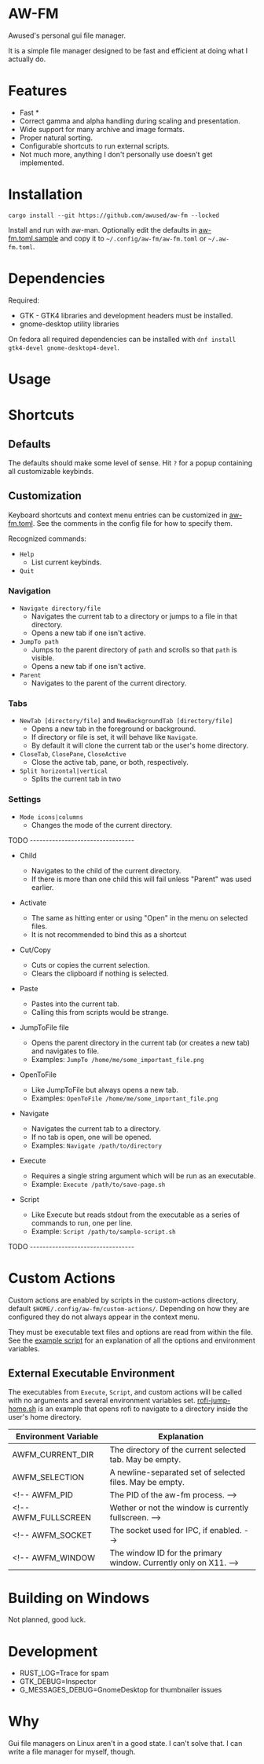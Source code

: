 # AW-FM

Awused's personal gui file manager.

It is a simple file manager designed to be fast and efficient at doing what I actually do.

# Features

* Fast
  * 
* Correct gamma and alpha handling during scaling and presentation.
* Wide support for many archive and image formats.
* Proper natural sorting.
* Configurable shortcuts to run external scripts. <!--and a basic IPC interface.-->
* Not much more, anything I don't personally use doesn't get implemented.

# Installation

`cargo install --git https://github.com/awused/aw-fm --locked`

Install and run with aw-man. Optionally edit the defaults in [aw-fm.toml.sample](aw-fm.toml.sample)
and copy it to `~/.config/aw-fm/aw-fm.toml` or `~/.aw-fm.toml`.

<!-- Recommended to install the desktop file in the [desktop](desktop) folder. -->

# Dependencies

Required:

* GTK - GTK4 libraries and development headers must be installed.
* gnome-desktop utility libraries

On fedora all required dependencies can be installed with `dnf install gtk4-devel gnome-desktop4-devel`.

# Usage

# Shortcuts

## Defaults

The defaults should make some level of sense. Hit `?` for a popup containing all customizable keybinds.

## Customization

Keyboard shortcuts and context menu entries can be customized in [aw-fm.toml](aw-fm.toml.sample). See the comments in the config file for how to specify them.

Recognized commands:

* `Help`
  * List current keybinds.
* `Quit`

### Navigation
* `Navigate directory/file`
  * Navigates the current tab to a directory or jumps to a file in that directory.
  * Opens a new tab if one isn't active.
* `JumpTo path`
  * Jumps to the parent directory of `path` and scrolls so that `path` is visible.
  * Opens a new tab if one isn't active.
* `Parent`
  * Navigates to the parent of the current directory.


### Tabs
* `NewTab [directory/file]` and `NewBackgroundTab [directory/file]`
  * Opens a new tab in the foreground or background.
  * If directory or file is set, it will behave like `Navigate`.
  * By default it will clone the current tab or the user's home directory.
* `CloseTab`, `ClosePane`, `CloseActive`
  * Close the active tab, pane, or both, respectively.
* `Split horizontal|vertical`
  * Splits the current tab in two

### Settings
* `Mode icons|columns`
  * Changes the mode of the current directory.

TODO ---------------------------------

* Child
    * Navigates to the child of the current directory.
    * If there is more than one child this will fail unless "Parent" was used earlier.

* Activate
  * The same as hitting enter or using "Open" in the menu on selected files.
  * It is not recommended to bind this as a shortcut


* Cut/Copy
  * Cuts or copies the current selection.
  * Clears the clipboard if nothing is selected.
* Paste
  * Pastes into the current tab.
  * Calling this from scripts would be strange.
* JumpToFile file
  * Opens the parent directory in the current tab (or creates a new tab) and navigates to file.
  * Examples: `JumpTo /home/me/some_important_file.png`
* OpenToFile
  * Like JumpToFile but always opens a new tab.
  * Examples: `OpenToFile /home/me/some_important_file.png`
* Navigate
  * Navigates the current tab to a directory.
  * If no tab is open, one will be opened.
  * Examples: `Navigate /path/to/directory`
* Execute
  * Requires a single string argument which will be run as an executable.
  * Example: `Execute /path/to/save-page.sh`
* Script
  * Like Execute but reads stdout from the executable as a series of commands to run, one per line.
  * Example: `Script /path/to/sample-script.sh`

TODO ---------------------------------

# Custom Actions

Custom actions are enabled by scripts in the custom-actions directory, default `$HOME/.config/aw-fm/custom-actions/`. Depending on how they are configured they do not always appear in the context menu.

They must be executable text files and options are read from within the file. See the [example script](examples/sample.sh) for an explanation of all the options and environment variables.

## External Executable Environment

The executables from `Execute`, `Script`, and custom actions will be called with no arguments and several environment variables set. [rofi-jump-home.sh](examples/rofi-jump-home.sh) is an example that opens rofi to navigate to a directory inside the user's home directory.

Environment Variable | Explanation
-------------------- | ----------
AWFM_CURRENT_DIR | The directory of the current selected tab. May be empty.
AWFM_SELECTION | A newline-separated set of selected files. May be empty.
<!-- AWFM_PID | The PID of the aw-fm process. -->
<!-- AWFM_FULLSCREEN | Wether or not the window is currently fullscreen. -->
<!-- AWFM_SOCKET | The socket used for IPC, if enabled. -->
<!-- AWFM_WINDOW | The window ID for the primary window. Currently only on X11. -->

# Building on Windows

Not planned, good luck.

# Development

* RUST_LOG=Trace for spam
* GTK_DEBUG=Inspector
* G_MESSAGES_DEBUG=GnomeDesktop for thumbnailer issues

# Why

Gui file managers on Linux aren't in a good state. I can't solve that. I can write a file manager for myself, though.

